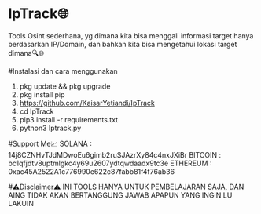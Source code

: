 # IpTrack🌐
Tools Osint sederhana, yg dimana kita bisa menggali informasi target hanya berdasarkan IP/Domain, dan bahkan kita bisa mengetahui lokasi target dimana🔍🌐

#Instalasi dan cara menggunakan
1. pkg update && pkg upgrade
2. pkg install pip
3. https://github.com/KaisarYetiandi/IpTrack
4. cd IpTrack
5. pip3 install -r requirements.txt
6. python3 Iptrack.py

#Support Me📈
 SOLANA : 14j8CZNHvTJdMDwoEu6gimb2ruSJAzrXy84c4nxJXiBr
 BITCOIN : bc1qfjdtv8uptmlgkc4y69u2607ydtqwdaadx9tc3e
 ETHEREUM : 0xac45A2522A1c776990e622c87fabb81f4f76ab36

#⚠️Disclaimer⚠️
INI TOOLS HANYA UNTUK PEMBELAJARAN SAJA, DAN AING TIDAK AKAN BERTANGGUNG JAWAB APAPUN YANG INGIN LU LAKUIN
